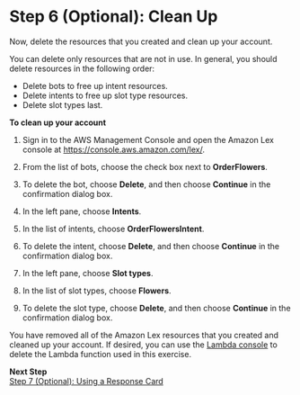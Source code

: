 # Step 6 \(Optional\): Clean Up

Now, delete the resources that you created and clean up your account\.

You can delete only resources that are not in use\. In general, you should delete resources in the following order:
+ Delete bots to free up intent resources\.
+ Delete intents to free up slot type resources\.
+ Delete slot types last\.

**To clean up your account**

1. Sign in to the AWS Management Console and open the Amazon Lex console at [https://console\.aws\.amazon\.com/lex/](https://console.aws.amazon.com/lex/)\.

1. From the list of bots, choose the check box next to **OrderFlowers**\.

1. To delete the bot, choose **Delete**, and then choose **Continue** in the confirmation dialog box\.

1. In the left pane, choose **Intents**\.

1. In the list of intents, choose **OrderFlowersIntent**\.

1. To delete the intent, choose **Delete**, and then choose **Continue** in the confirmation dialog box\.

1. In the left pane, choose **Slot types**\.

1. In the list of slot types, choose **Flowers**\.

1. To delete the slot type, choose **Delete**, and then choose **Continue** in the confirmation dialog box\.

You have removed all of the Amazon Lex resources that you created and cleaned up your account\. If desired, you can use the [Lambda console](https://console.aws.amazon.com/lambda) to delete the Lambda function used in this exercise\.

**Next Step**  
[Step 7 \(Optional\): Using a Response Card](ex1-step7.md)
